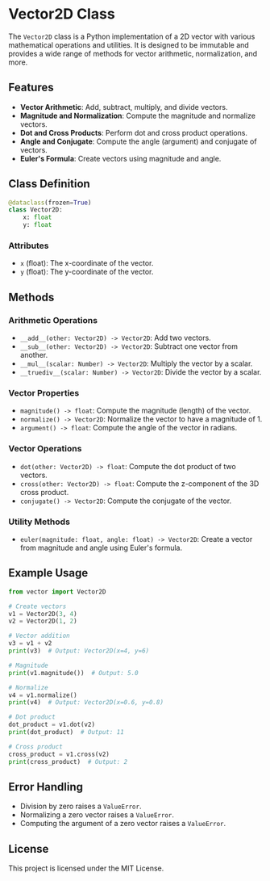 # Vector2D Class

The `Vector2D` class is a Python implementation of a 2D vector with various mathematical operations and utilities. It is designed to be immutable and provides a wide range of methods for vector arithmetic, normalization, and more.

## Features

- **Vector Arithmetic**: Add, subtract, multiply, and divide vectors.
- **Magnitude and Normalization**: Compute the magnitude and normalize vectors.
- **Dot and Cross Products**: Perform dot and cross product operations.
- **Angle and Conjugate**: Compute the angle (argument) and conjugate of vectors.
- **Euler's Formula**: Create vectors using magnitude and angle.

## Class Definition

```python
@dataclass(frozen=True)
class Vector2D:
    x: float
    y: float
```

### Attributes

- `x` (float): The x-coordinate of the vector.
- `y` (float): The y-coordinate of the vector.

## Methods

### Arithmetic Operations

- `__add__(other: Vector2D) -> Vector2D`: Add two vectors.
- `__sub__(other: Vector2D) -> Vector2D`: Subtract one vector from another.
- `__mul__(scalar: Number) -> Vector2D`: Multiply the vector by a scalar.
- `__truediv__(scalar: Number) -> Vector2D`: Divide the vector by a scalar.

### Vector Properties

- `magnitude() -> float`: Compute the magnitude (length) of the vector.
- `normalize() -> Vector2D`: Normalize the vector to have a magnitude of 1.
- `argument() -> float`: Compute the angle of the vector in radians.

### Vector Operations

- `dot(other: Vector2D) -> float`: Compute the dot product of two vectors.
- `cross(other: Vector2D) -> float`: Compute the z-component of the 3D cross product.
- `conjugate() -> Vector2D`: Compute the conjugate of the vector.

### Utility Methods

- `euler(magnitude: float, angle: float) -> Vector2D`: Create a vector from magnitude and angle using Euler's formula.

## Example Usage

```python
from vector import Vector2D

# Create vectors
v1 = Vector2D(3, 4)
v2 = Vector2D(1, 2)

# Vector addition
v3 = v1 + v2
print(v3)  # Output: Vector2D(x=4, y=6)

# Magnitude
print(v1.magnitude())  # Output: 5.0

# Normalize
v4 = v1.normalize()
print(v4)  # Output: Vector2D(x=0.6, y=0.8)

# Dot product
dot_product = v1.dot(v2)
print(dot_product)  # Output: 11

# Cross product
cross_product = v1.cross(v2)
print(cross_product)  # Output: 2
```

## Error Handling

- Division by zero raises a `ValueError`.
- Normalizing a zero vector raises a `ValueError`.
- Computing the argument of a zero vector raises a `ValueError`.

## License

This project is licensed under the MIT License.
